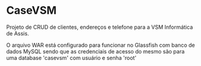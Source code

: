 # CaseVSM
Projeto de CRUD de clientes, endereços e telefone para a VSM Informática de Assis. 

O arquivo WAR está configurado para funcionar no Glassfish com banco de dados MySQL sendo que as credenciais de acesso do mesmo são
para uma database 'casevsm' com usuário e senha 'root'
